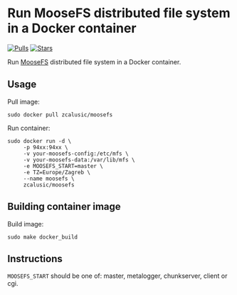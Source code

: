 # Run MooseFS distributed file system in a Docker container

[![Pulls](https://img.shields.io/docker/pulls/zcalusic/moosefs.svg)](https://hub.docker.com/r/zcalusic/moosefs/)
[![Stars](https://img.shields.io/docker/stars/zcalusic/moosefs.svg)](https://hub.docker.com/r/zcalusic/moosefs/)

Run [MooseFS](https://moosefs.com/) distributed file system in a Docker container.

## Usage

Pull image:

```
sudo docker pull zcalusic/moosefs
```

Run container:

```
sudo docker run -d \
     -p 94xx:94xx \
     -v your-moosefs-config:/etc/mfs \
     -v your-moosefs-data:/var/lib/mfs \
     -e MOOSEFS_START=master \
     -e TZ=Europe/Zagreb \
     --name moosefs \
     zcalusic/moosefs
```

## Building container image

Build image:

```
sudo make docker_build
```

## Instructions

`MOOSEFS_START` should be one of: master, metalogger, chunkserver, client or cgi.
